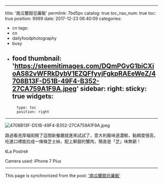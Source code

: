 
---
title: '南瓜蟹鉗忌廉飯'
permlink: 7bd5pv
catalog: true
toc_nav_num: true
toc: true
position: 9999
date: 2017-12-23 06:40:09
categories:
- cn
tags:
- cn
- dailyfoodphotography
- busy
- food
thumbnail: 'https://steemitimages.com/DQmPGvG1biCXioAS82vWFRkDybV1EZQFfyvjFgkpRAEeWeZ/4708B13F-D51B-49F4-B352-27CA759A1F9A.jpeg'
sidebar:
    right:
        sticky: true
widgets:
    -
        type: toc
        position: right
---




![4708B13F-D51B-49F4-B352-27CA759A1F9A.jpeg](https://steemitimages.com/DQmPGvG1biCXioAS82vWFRkDybV1EZQFfyvjFgkpRAEeWeZ/4708B13F-D51B-49F4-B352-27CA759A1F9A.jpeg)

路過看見厚福街開了這間新餐廳就進來試試了，意大利飯味道濃郁，黏稠度很高，吃進口裡能拉成一條條芝士絲，配上鮮甜的蟹肉，簡直是「芝」味無窮！

《La Postre》


Camera used: iPhone 7 Plus

- - -

This page is synchronized from the post: ['南瓜蟹鉗忌廉飯'](https://steemit.com/@htliao/7bd5pv)
